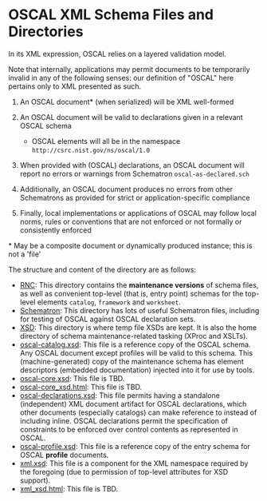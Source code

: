 # OSCAL XML Schema Files and Directories

In its XML expression, OSCAL relies on a layered validation model.

Note that internally, applications may permit documents to be temporarily invalid in any of the following senses: our definition of "OSCAL" here pertains only to XML presented as such.

1. An OSCAL document* (when serialized) will be XML well-formed
1. An OSCAL document will be valid to declarations given in a relevant OSCAL schema
     * OSCAL elements will all be in the namespace `http://csrc.nist.gov/ns/oscal/1.0`

1. When provided with (OSCAL) declarations, an OSCAL document will report no errors or warnings from Schematron `oscal-as-declared.sch`
1. Additionally, an OSCAL document produces no errors from other Schematrons as provided for strict or application-specific compliance
1. Finally, local implementations or applications of OSCAL may follow local norms, rules or conventions that are not enforced or not formally or consistently enforced

\* May be a composite document or dynamically produced instance; this is not a 'file'

The structure and content of the directory are as follows:

* [RNC](RNC): This directory contains the **maintenance versions** of schema files, as well as convenient top-level (that is, entry point) schemas for the top-level elements `catalog`, `framework` and `worksheet`.
* [Schematron](Schematron): This directory has lots of useful Schematron files, including for testing of OSCAL against OSCAL declaration sets.
* [XSD](XSD): This directory is where temp file XSDs are kept. It is also the home directory of schema maintenance-related tasking (XProc and XSLTs).
* [oscal-catalog.xsd](oscal-catalog.xsd): This file is a reference copy of the OSCAL schema. Any OSCAL document except profiles will be valid to this schema. This (machine-generated) copy of the maintenance schema has element descriptors (embedded documentation) injected into it for use by tools.
* [oscal-core.xsd](oscal-core.xsd): This file is TBD.
* [oscal-core_xsd.html](oscal-core_xsd.html): This file is TBD.
* [oscal-declarations.xsd](oscal-declarations.xsd): This file permits having a standalone (independent) XML document artifact for OSCAL declarations, which other documents (especially catalogs) can make reference to instead of including inline. OSCAL declarations permit the specification of constraints to be enforced over control contents as represented in OSCAL.
* [oscal-profile.xsd](oscal-profile.xsd): This file is a reference copy of the entry schema for OSCAL **profile** documents.
* [xml.xsd](xml.xsd): This file is a component for the XML namespace required by the foregoing (due to permission of top-level attributes for XSD support).
* [xml_xsd.html](xml_xsd.html): This file is TBD.

